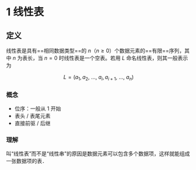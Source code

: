 # 1 线性表

## 定义

线性表是具有==相同数据类型==的 $n$（$n≥0$）个数据元素的==有限==序列，其中 $n$ 为表长，当 $n = 0$ 时线性表是一个空表。若用 $L$ 命名线性表，则其一般表示为

$$
L = (a_1 , a_2 ,\ … ,\ a_i , a_{i+1} ,\ … ,\ a_n )
$$

### 概念

- 位序：一般从 1 开始
- 表头 / 表尾元素
- 直接前驱 / 后继

### 理解

叫“线性表”而不是“线性串”的原因是数据元素可以包含多个数据项，这样就能组成一张数据项的表．
